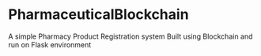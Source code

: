 # PharmaceuticalBlockchain
A simple Pharmacy Product Registration system
Built using Blockchain and run on Flask environment
